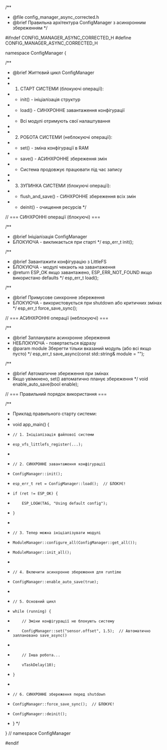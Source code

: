 /**
 * @file config_manager_async_corrected.h
 * @brief Правильна архітектура ConfigManager з асинхронним збереженням
 */

#ifndef CONFIG_MANAGER_ASYNC_CORRECTED_H
#define CONFIG_MANAGER_ASYNC_CORRECTED_H

namespace ConfigManager {

/**
 * @brief Життєвий цикл ConfigManager
 * 
 * 1. СТАРТ СИСТЕМИ (блокуючі операції):
 *    - init() - ініціалізація структур
 *    - load() - СИНХРОННЕ завантаження конфігурації
 *    - Всі модулі отримують свої налаштування
 * 
 * 2. РОБОТА СИСТЕМИ (неблокуючі операції):
 *    - set() - зміна конфігурації в RAM
 *    - save() - АСИНХРОННЕ збереження змін
 *    - Система продовжує працювати під час запису
 * 
 * 3. ЗУПИНКА СИСТЕМИ (блокуючі операції):
 *    - flush_and_save() - СИНХРОННЕ збереження всіх змін
 *    - deinit() - очищення ресурсів
 */

// === СИНХРОННІ операції (блокуючі) ===

/**
 * @brief Ініціалізація ConfigManager
 * БЛОКУЮЧА - викликається при старті
 */
esp_err_t init();

/**
 * @brief Завантажити конфігурацію з LittleFS
 * БЛОКУЮЧА - модулі чекають на завантаження
 * @return ESP_OK якщо завантажено, ESP_ERR_NOT_FOUND якщо використано defaults
 */
esp_err_t load();

/**
 * @brief Примусове синхронне збереження
 * БЛОКУЮЧА - використовується при shutdown або критичних змінах
 */
esp_err_t force_save_sync();

// === АСИНХРОННІ операції (неблокуючі) ===

/**
 * @brief Запланувати асинхронне збереження
 * НЕБЛОКУЮЧА - повертається відразу
 * @param module Зберегти тільки вказаний модуль (або всі якщо пусто)
 */
esp_err_t save_async(const std::string& module = "");

/**
 * @brief Автоматичне збереження при змінах
 * Якщо увімкнено, set() автоматично планує збереження
 */
void enable_auto_save(bool enable);

// === Правильний порядок використання ===

/**
 * Приклад правильного старту системи:
 * 
 * void app_main() {
 *     // 1. Ініціалізація файлової системи
 *     esp_vfs_littlefs_register(...);
 *     
 *     // 2. СИНХРОННЕ завантаження конфігурації
 *     ConfigManager::init();
 *     esp_err_t ret = ConfigManager::load();  // БЛОКУЄ!
 *     if (ret != ESP_OK) {
 *         ESP_LOGW(TAG, "Using default config");
 *     }
 *     
 *     // 3. Тепер можна ініціалізувати модулі
 *     ModuleManager::configure_all(ConfigManager::get_all());
 *     ModuleManager::init_all();
 *     
 *     // 4. Включити асинхронне збереження для runtime
 *     ConfigManager::enable_auto_save(true);
 *     
 *     // 5. Основний цикл
 *     while (running) {
 *         // Зміни конфігурації не блокують систему
 *         ConfigManager::set("sensor.offset", 1.5);  // Автоматично заплановано save_async()
 *         
 *         // Інша робота...
 *         vTaskDelay(10);
 *     }
 *     
 *     // 6. СИНХРОННЕ збереження перед shutdown
 *     ConfigManager::force_save_sync();  // БЛОКУЄ!
 *     ConfigManager::deinit();
 * }
 */

} // namespace ConfigManager

#endif
